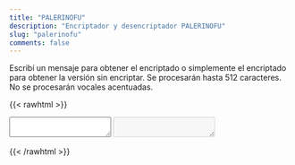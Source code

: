 ```yaml
---
title: "PALERINOFU"
description: "Encriptador y desencriptador PALERINOFU"
slug: "palerinofu"
comments: false
---
```


Escribí un mensaje para obtener el encriptado o simplemente el encriptado para obtener la versión sin encriptar.
Se procesarán hasta 512 caracteres.
No se procesarán vocales acentuadas.

{{< rawhtml >}}
<textarea id="input"></textarea>
<textarea id="output" disabled="true"></textarea>
<script type="text/javascript">
  const mapper = {
    'P': 'A',
    'L': 'E',
    'R': 'I',
    'N': 'O',
    'F': 'U',
    'p': 'a',
    'l': 'e',
    'r': 'i',
    'n': 'o',
    'f': 'u',
    'A': 'P',
    'E': 'L',
    'I': 'R',
    'O': 'N',
    'U': 'F',
    'a': 'p',
    'e': 'l',
    'i': 'r',
    'o': 'n',
    'u': 'f'
  }
  function doMap(character) {
    const result = mapper[character];
    if (result == undefined) {
      return character;
    } else {
      return result;
    }
  }
  function palerinofuTranslate(inputText) {
    var outputText = "";
    const limitedInputText = inputText.substring(0, 512);
    for (const character of limitedInputText) {
      outputText += doMap(character);
    }
    return outputText;
  } 
  const input = document.querySelector("#input");
  const output = document.querySelector("#output");

  handler = async (event) => {
      output.value = palerinofuTranslate(input.value.toString());
  }
  
  input.onchange = handler;
  input.onkeyup = handler;
</script>
{{< /rawhtml >}}